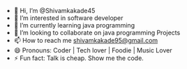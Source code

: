 - 👋 Hi, I’m @Shivamkakade45
- 👀 I’m interested in software developer 
- 🌱 I’m currently learning java programming 
- 💞️ I’m looking to collaborate on  java programming Projects
- 📫 How to reach me shivamkakade95@gmail.com
- 😄 Pronouns: Coder | Tech lover | Foodie | Music Lover
- ⚡ Fun fact: Talk is cheap. Show me the code.

<!---
Shivamkakade45/Shivamkakade45 is a ✨ special ✨ repository because its `README.md` (this file) appears on your GitHub profile.
You can click the Preview link to take a look at your changes.
--->
